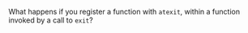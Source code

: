 What happens if you register a function with `atexit`, within a function invoked by a call to `exit`?
